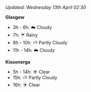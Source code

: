 *Updated: Wednesday 13th April 02:30*

**Glasgow**

* 3h - 6h: :cloud: Cloudy
* 7h: :umbrella: Rainy
* 8h - 10h: :partly_sunny: Partly Cloudy
* 11h - 14h: :cloud: Cloudy

**Kissonerga**

* 5h - 14h: :sunny: Clear
* 15h: :partly_sunny: Partly Cloudy
* 16h: :sunny: Clear
